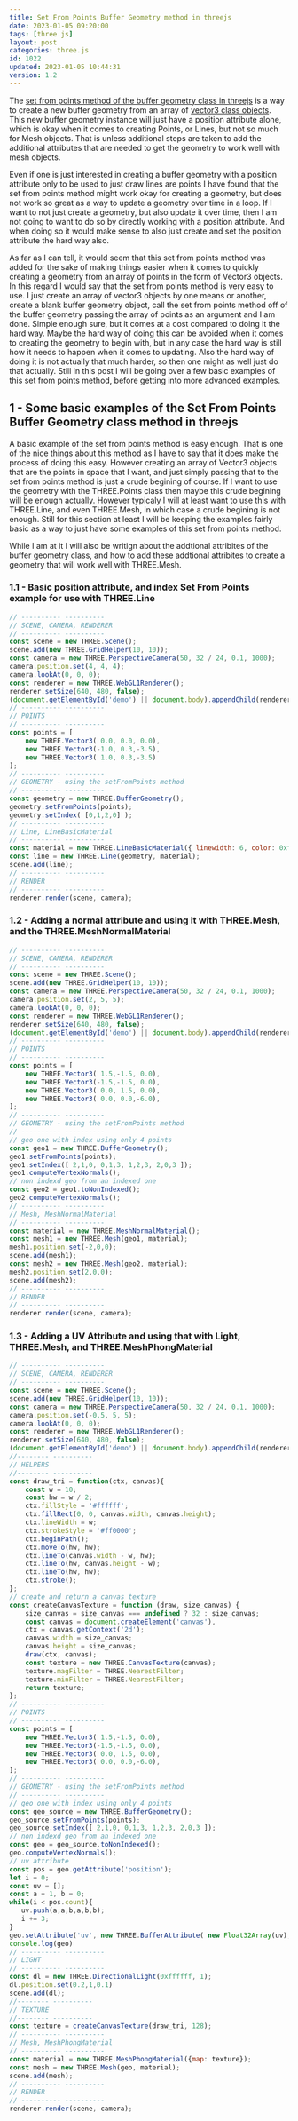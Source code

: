 ```yaml
---
title: Set From Points Buffer Geometry method in threejs
date: 2023-01-05 09:20:00
tags: [three.js]
layout: post
categories: three.js
id: 1022
updated: 2023-01-05 10:44:31
version: 1.2
---
```


The [set from points method of the buffer geometry class in threejs](https://threejs.org/docs/#api/en/core/BufferGeometry.setFromPoints) is a way to create a new buffer geometry from an array of [vector3 class objects](/2018/04/15/threejs-vector3/). This new buffer geometry instance will just have a position attribute alone, which is okay when it comes to creating Points, or Lines, but not so much for Mesh objects. That is unless additional steps are taken to add the additional attributes that are needed to get the geometry to work well with mesh objects.

Even if one is just interested in creating a buffer geometry with a position attribute only to be used to just draw lines are points I have found that the set from points method might work okay for creating a geometry, but does not work so great as a way to update a geometry over time in a loop. If I want to not just create a geometry, but also update it over time, then I am not going to want to do so by directly working with a position attribute. And when doing so it would make sense to also just create and set the position attribute the hard way also. 

As far as I can tell, it would seem that this set from points method was added for the sake of making things easier when it comes to quickly creating a geometry from an array of points in the form of Vector3 objects. In this regard I would say that the set from points method is very easy to use. I just create an array of vector3 objects by one means or another, create a blank buffer geometry object, call the set from points method off of the buffer geometry passing the array of points as an argument and I am done. Simple enough sure, but it comes at a cost compared to doing it the hard way. Maybe the hard way of doing this can be avoided when it comes to creating the geometry to begin with, but in any case the hard way is still how it needs to happen when it comes to updating. Also the hard way of doing it is not actually that much harder, so then one might as well just do that actually. Still in this post I will be going over a few basic examples of this set from points method, before getting into more advanced examples.

<!-- more -->


## 1 - Some basic examples of the Set From Points Buffer Geometry class method in threejs

A basic example of the set from points method is easy enough. That is one of the nice things about this method as I have to say that it does make the process of doing this easy. However creating an array of Vector3 objects that are the points in space that I want, and just simply passing that to the set from points method is just a crude begining of course. If I want to use the geometry with the THREE.Points class then maybe this crude begining will be enough actually. However typicaly I will at least want to use this with THREE.Line, and even THREE.Mesh, in which case a crude begining is not enough. Still for this section at least I will be keeping the examples fairly basic as a way to just have some examples of this set from points method. 

While I am at it I will also be writign about the addtional attribites of the buffer geometry class, and how to add these addtional attribites to create a geometry that will work well with THREE.Mesh.

### 1.1 - Basic position attribute, and index Set From Points example for use with THREE.Line

```js
// ---------- ----------
// SCENE, CAMERA, RENDERER
// ---------- ----------
const scene = new THREE.Scene();
scene.add(new THREE.GridHelper(10, 10));
const camera = new THREE.PerspectiveCamera(50, 32 / 24, 0.1, 1000);
camera.position.set(4, 4, 4);
camera.lookAt(0, 0, 0);
const renderer = new THREE.WebGL1Renderer();
renderer.setSize(640, 480, false);
(document.getElementById('demo') || document.body).appendChild(renderer.domElement);
// ---------- ----------
// POINTS
// ---------- ----------
const points = [
    new THREE.Vector3( 0.0, 0.0, 0.0),
    new THREE.Vector3(-1.0, 0.3,-3.5),
    new THREE.Vector3( 1.0, 0.3,-3.5)
];
// ---------- ----------
// GEOMETRY - using the setFromPoints method
// ---------- ----------
const geometry = new THREE.BufferGeometry();
geometry.setFromPoints(points);
geometry.setIndex( [0,1,2,0] );
// ---------- ----------
// Line, LineBasicMaterial
// ---------- ----------
const material = new THREE.LineBasicMaterial({ linewidth: 6, color: 0xffff00 });
const line = new THREE.Line(geometry, material);
scene.add(line);
// ---------- ----------
// RENDER
// ---------- ----------
renderer.render(scene, camera);
```

### 1.2 - Adding a normal attribute and using it with THREE.Mesh, and the THREE.MeshNormalMaterial

```js
// ---------- ----------
// SCENE, CAMERA, RENDERER
// ---------- ----------
const scene = new THREE.Scene();
scene.add(new THREE.GridHelper(10, 10));
const camera = new THREE.PerspectiveCamera(50, 32 / 24, 0.1, 1000);
camera.position.set(2, 5, 5);
camera.lookAt(0, 0, 0);
const renderer = new THREE.WebGL1Renderer();
renderer.setSize(640, 480, false);
(document.getElementById('demo') || document.body).appendChild(renderer.domElement);
// ---------- ----------
// POINTS
// ---------- ----------
const points = [
    new THREE.Vector3( 1.5,-1.5, 0.0),
    new THREE.Vector3(-1.5,-1.5, 0.0),
    new THREE.Vector3( 0.0, 1.5, 0.0),
    new THREE.Vector3( 0.0, 0.0,-6.0),
];
// ---------- ----------
// GEOMETRY - using the setFromPoints method
// ---------- ----------
// geo one with index using only 4 points
const geo1 = new THREE.BufferGeometry();
geo1.setFromPoints(points);
geo1.setIndex([ 2,1,0, 0,1,3, 1,2,3, 2,0,3 ]);
geo1.computeVertexNormals();
// non indexd geo from an indexed one
const geo2 = geo1.toNonIndexed();
geo2.computeVertexNormals();
// ---------- ----------
// Mesh, MeshNormalMaterial
// ---------- ----------
const material = new THREE.MeshNormalMaterial();
const mesh1 = new THREE.Mesh(geo1, material);
mesh1.position.set(-2,0,0);
scene.add(mesh1);
const mesh2 = new THREE.Mesh(geo2, material);
mesh2.position.set(2,0,0);
scene.add(mesh2);
// ---------- ----------
// RENDER
// ---------- ----------
renderer.render(scene, camera);
```

### 1.3 - Adding a UV Attribute and using that with Light, THREE.Mesh, and THREE.MeshPhongMaterial

```js
// ---------- ----------
// SCENE, CAMERA, RENDERER
// ---------- ----------
const scene = new THREE.Scene();
scene.add(new THREE.GridHelper(10, 10));
const camera = new THREE.PerspectiveCamera(50, 32 / 24, 0.1, 1000);
camera.position.set(-0.5, 5, 5);
camera.lookAt(0, 0, 0);
const renderer = new THREE.WebGL1Renderer();
renderer.setSize(640, 480, false);
(document.getElementById('demo') || document.body).appendChild(renderer.domElement);
//-------- ----------
// HELPERS
//-------- ----------
const draw_tri = function(ctx, canvas){
    const w = 10;
    const hw = w / 2;
    ctx.fillStyle = '#ffffff';
    ctx.fillRect(0, 0, canvas.width, canvas.height);
    ctx.lineWidth = w;
    ctx.strokeStyle = '#ff0000';
    ctx.beginPath();
    ctx.moveTo(hw, hw);
    ctx.lineTo(canvas.width - w, hw);
    ctx.lineTo(hw, canvas.height - w);
    ctx.lineTo(hw, hw);
    ctx.stroke();
};
// create and return a canvas texture
const createCanvasTexture = function (draw, size_canvas) {
    size_canvas = size_canvas === undefined ? 32 : size_canvas;
    const canvas = document.createElement('canvas'),
    ctx = canvas.getContext('2d');
    canvas.width = size_canvas;
    canvas.height = size_canvas;
    draw(ctx, canvas);
    const texture = new THREE.CanvasTexture(canvas);
    texture.magFilter = THREE.NearestFilter;
    texture.minFilter = THREE.NearestFilter;
    return texture;
};
// ---------- ----------
// POINTS
// ---------- ----------
const points = [
    new THREE.Vector3( 1.5,-1.5, 0.0),
    new THREE.Vector3(-1.5,-1.5, 0.0),
    new THREE.Vector3( 0.0, 1.5, 0.0),
    new THREE.Vector3( 0.0, 0.0,-6.0),
];
// ---------- ----------
// GEOMETRY - using the setFromPoints method
// ---------- ----------
// geo one with index using only 4 points
const geo_source = new THREE.BufferGeometry();
geo_source.setFromPoints(points);
geo_source.setIndex([ 2,1,0, 0,1,3, 1,2,3, 2,0,3 ]);
// non indexd geo from an indexed one
const geo = geo_source.toNonIndexed();
geo.computeVertexNormals();
// uv attribute
const pos = geo.getAttribute('position');
let i = 0;
const uv = [];
const a = 1, b = 0;
while(i < pos.count){
   uv.push(a,a,b,a,b,b);
   i += 3;
}
geo.setAttribute('uv', new THREE.BufferAttribute( new Float32Array(uv), 2 ))
console.log(geo)
// ---------- ----------
// LIGHT
// ---------- ----------
const dl = new THREE.DirectionalLight(0xffffff, 1);
dl.position.set(0.2,1,0.1)
scene.add(dl);
//-------- ----------
// TEXTURE
//-------- ----------
const texture = createCanvasTexture(draw_tri, 128);
// ---------- ----------
// Mesh, MeshPhongMaterial
// ---------- ----------
const material = new THREE.MeshPhongMaterial({map: texture});
const mesh = new THREE.Mesh(geo, material);
scene.add(mesh);
// ---------- ----------
// RENDER
// ---------- ----------
renderer.render(scene, camera);
```

